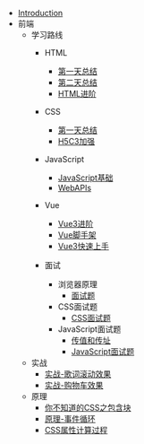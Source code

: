 - [Introduction](README)
- 前端
	- 学习路线
		- HTML
		  - [第一天总结](/前端/前端路线/HTML/第一天总结) 
		  - [第二天总结](/前端/前端路线/HTML/第二天总结)
		  - [HTML进阶](/前端/前端路线/HTML/HTML进阶)
		- CSS
		  - [第一天总结](/前端/前端路线/CSS/第一天总结.md)
		  - [H5C3加强](/前端/前端路线/CSS/H5C3加强.md)
		- JavaScript
		  - [JavaScript基础](/前端/前端路线/JavaScript/Javascript基础)
		  - [WebAPIs](/前端/前端路线/JavaScript/WebAPIs)
		
		- Vue
		  - [Vue3进阶](/前端/前端路线/Vue/Vue3进阶)
		  - [Vue脚手架](/前端/前端路线/Vue/Vue脚手架)
		  - [Vue3快速上手](/前端/前端路线/Vue/Vue3快速上手)
		- 面试
		  - 浏览器原理
		    - [面试题](/前端/面试/浏览器原理/面试题)
		  - CSS面试题
		    - [CSS面试题](/前端/面试/CSS面试题/CSS面试题)
		  - JavaScript面试题
		    - [传值和传址](/前端/面试/JavaScript面试题/传值和传址)
		    - [JavaScript面试题](/前端/面试/JavaScript面试题/JavaScript面试题)
	- 实战
		- [实战-歌词滚动效果](/前端/实战/实战-歌词滚动效果)
		- [实战-购物车效果](/前端/实战/实战-购物车效果)
	- 原理
		- [你不知道的CSS之包含块](/前端/原理/你不知道的CSS之包含块)
		- [原理-事件循环](/前端/原理/原理-事件循环)
		- [CSS属性计算过程](/前端/原理/CSS属性计算过程)
